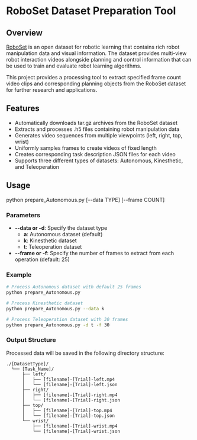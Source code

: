 # RoboSet Dataset Preparation Tool
## Overview
[RoboSet](https://robopen.github.io/roboset/) is an open dataset for robotic learning that contains rich robot manipulation data and visual information. The dataset provides multi-view robot interaction videos alongside planning and control information that can be used to train and evaluate robot learning algorithms.

This project provides a processing tool to extract specified frame count video clips and corresponding planning objects from the RoboSet dataset for further research and applications.

## Features
- Automatically downloads tar.gz archives from the RoboSet dataset
- Extracts and processes .h5 files containing robot manipulation data
- Generates video sequences from multiple viewpoints (left, right, top, wrist)
- Uniformly samples frames to create videos of fixed length
- Creates corresponding task description JSON files for each video
- Supports three different types of datasets: Autonomous, Kinesthetic, and Teleoperation

## Usage
python prepare_Autonomous.py [--data TYPE] [--frame COUNT]

### Parameters
- **--data or -d**: Specify the dataset type  
    - **a**: Autonomous dataset (default)
    - **k**: Kinesthetic dataset
    - **t**: Teleoperation dataset
- **--frame or -f**: Specify the number of frames to extract from each operation (default: 25)

### Example
```bash
# Process Autonomous dataset with default 25 frames
python prepare_Autonomous.py

# Process Kinesthetic dataset
python prepare_Autonomous.py --data k

# Process Teleoperation dataset with 30 frames
python prepare_Autonomous.py -d t -f 30
```

### Output Structure
Processed data will be saved in the following directory structure:
```
./[DatasetType]/
  └── [Task_Name]/
      ├── left/
      │   ├── [filename]-[Trial]-left.mp4
      │   └── [filename]-[Trial]-left.json
      ├── right/
      │   ├── [filename]-[Trial]-right.mp4
      │   └── [filename]-[Trial]-right.json
      ├── top/
      │   ├── [filename]-[Trial]-top.mp4
      │   └── [filename]-[Trial]-top.json
      └── wrist/
          ├── [filename]-[Trial]-wrist.mp4
          └── [filename]-[Trial]-wrist.json
```